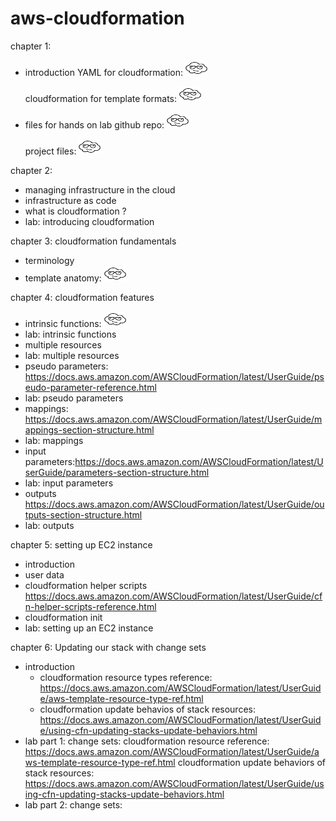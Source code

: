 # aws-cloudformation


chapter 1: 
- introduction
    YAML for cloudformation:
    <a href="https://aws.amazon.com/blogs/mt/the-virtues-of-yaml-cloudformation-and-using-cloudformation-designer-to-convert-json-to-yaml/"  target="_blank"><img src="https://github.com/cgpeanut/aws-cloudformation/blob/main/images/cloud.png" alt="IMAGE ALT TEXT HERE" width="35" height="25" /></a>

    cloudformation for template formats: 
    <a href="https://docs.aws.amazon.com/AWSCloudFormation/latest/UserGuide/template-formats.html"  target="_blank"><img src="https://github.com/cgpeanut/aws-cloudformation/blob/main/images/cloud.png" alt="IMAGE ALT TEXT HERE" width="35" height="25" /></a>

- files for hands on lab
    github repo: <a href="https://github.com/ACloudGuru/intro-to-CloudFormation_AC" target="_blank"><img src="https://github.com/cgpeanut/aws-cloudformation/blob/main/images/cloud.png" alt="IMAGE ALT TEXT HERE" width="35" height="25" /></a>

    project files: <a href="https://learn.acloud.guru/course/intro-aws-cloudformation/learn/infrastructure-in-the-cloud/42ad57ef-44e6-c08f-370d-b3309735af40/watch" target="_blank"><img src="https://github.com/cgpeanut/aws-cloudformation/blob/main/images/cloud.png" alt="IMAGE ALT TEXT HERE" width="35" height="25" /></a>


chapter 2: 
- managing infrastructure in the cloud
- infrastructure as code
- what is cloudformation ?
- lab: introducing cloudformation

chapter 3: cloudformation fundamentals
- terminology
- template anatomy: 
<a href="https://docs.aws.amazon.com/AWSCloudFormation/latest/UserGuide/template-anatomy.html" target="_blank"><img src="https://github.com/cgpeanut/aws-cloudformation/blob/main/images/cloud.png" alt="IMAGE ALT TEXT HERE" width="35" height="25" /></a>

chapter 4: cloudformation features
- intrinsic functions: <a href="https://docs.aws.amazon.com/AWSCloudFormation/latest/UserGuide/intrinsic-function-reference.html" target="_blank"><img src="https://github.com/cgpeanut/aws-cloudformation/blob/main/images/cloud.png" alt="IMAGE ALT TEXT HERE" width="35" height="25" /></a>
- lab: intrinsic functions
- multiple resources
- lab: multiple resources
- pseudo parameters: https://docs.aws.amazon.com/AWSCloudFormation/latest/UserGuide/pseudo-parameter-reference.html
- lab: pseudo parameters
- mappings: https://docs.aws.amazon.com/AWSCloudFormation/latest/UserGuide/mappings-section-structure.html 
- lab: mappings
- input parameters:https://docs.aws.amazon.com/AWSCloudFormation/latest/UserGuide/parameters-section-structure.html
- lab: input parameters
- outputs
    https://docs.aws.amazon.com/AWSCloudFormation/latest/UserGuide/outputs-section-structure.html
- lab: outputs

chapter 5: setting up EC2 instance
- introduction
- user data
- cloudformation helper scripts
    https://docs.aws.amazon.com/AWSCloudFormation/latest/UserGuide/cfn-helper-scripts-reference.html
- cloudformation init
- lab: setting up an EC2 instance

chapter 6: Updating our stack with change sets
- introduction
  - cloudformation resource types reference: https://docs.aws.amazon.com/AWSCloudFormation/latest/UserGuide/aws-template-resource-type-ref.html
  - cloudformation update behavios of stack resources: https://docs.aws.amazon.com/AWSCloudFormation/latest/UserGuide/using-cfn-updating-stacks-update-behaviors.html
- lab part 1: change sets: cloudformation resource reference: https://docs.aws.amazon.com/AWSCloudFormation/latest/UserGuide/aws-template-resource-type-ref.html
  cloudformation update behaviors of stack resources: https://docs.aws.amazon.com/AWSCloudFormation/latest/UserGuide/using-cfn-updating-stacks-update-behaviors.html
- lab part 2: change sets: 